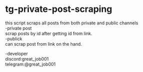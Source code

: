 # tg-private-post-scraping

this script scraps all posts from both private and public channels<br/>
-private post<br/>
scrap posts by id after getting id from link.<br/>
-publick<br/>
can scrap post from link on the hand.<br/>

-developer<br/>
discord:great_job001<br/>
telegram:@great_job001<br/>
